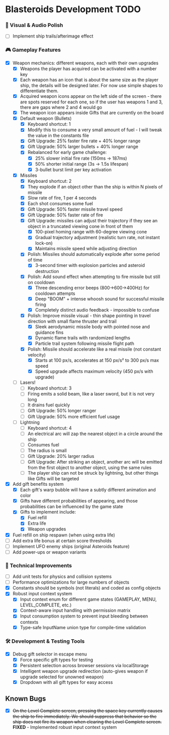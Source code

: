 # Blasteroids Development TODO

### 🎨 Visual & Audio Polish

- [ ] Implement ship trails/afterimage effect

### 🎮 Gameplay Features

- [x] Weapon mechanics: different weapons, each with their own upgrades
    - [x] Weapons the player has acquired can be activated with a number key
    - [x] Each weapon has an icon that is about the same size as the player ship, the details will be designed later. For now use simple shapes to differentiate them.
    - [x] Acquired weapon icons appear on the left side of the screen - there are spots reserved for each one, so if the user has weapons 1 and 3, there are gaps where 2 and 4 would go
    - [x] The weapon icon appears inside Gifts that are currently on the board
    - [x] Default weapon (Bullets)
        - [x] Keyboard shortcut: 1
        - [x] Modify this to consume a very small amount of fuel - I will tweak the value in the constants file
        - [x] Gift Upgrade: 25% faster fire rate + 40% longer range
        - [x] Gift Upgrade: 50% larger bullets + 40% longer range
        - [x] Rebalanced for early game challenge:
            - [x] 25% slower initial fire rate (150ms → 187ms)
            - [x] 50% shorter initial range (3s → 1.5s lifespan)
            - [x] 3-bullet burst limit per key activation
    - [x] Missiles
        - [x] Keyboard shortcut: 2
        - [x] They explode if an object other than the ship is within N pixels of missile
        - [x] Slow rate of fire, 1 per 4 seconds
        - [x] Each shot consumes some fuel
        - [x] Gift Upgrade: 50% faster missile travel speed
        - [x] Gift Upgrade: 50% faster rate of fire
        - [x] Gift Upgrade: missiles can adjust their trajectory if they see an object in a truncated viewing cone in front of them
            - [x] 100-pixel homing range with 60-degree viewing cone
            - [x] Gradual trajectory adjustment (realistic turn rate, not instant lock-on)
            - [x] Maintains missile speed while adjusting direction
        - [x] Polish: Missiles should automatically explode after some period of time
            - [x] 3-second timer with explosion particles and asteroid destruction
        - [x] Polish: Add sound effect when attempting to fire missile but still on cooldown
            - [x] Three descending error beeps (800→600→400Hz) for cooldown attempts
            - [x] Deep "BOOM" + intense whoosh sound for successful missile firing
            - [x] Completely distinct audio feedback - impossible to confuse
        - [x] Polish: Improve missile visual - thin shape pointing in travel direction with small flame thruster and trail
            - [x] Sleek aerodynamic missile body with pointed nose and guidance fins
            - [x] Dynamic flame trails with randomized lengths
            - [x] Particle trail system following missile flight path
        - [x] Polish: Missile should accelerate like a real missile (not constant velocity)
            - [x] Starts at 100 px/s, accelerates at 150 px/s² to 300 px/s max speed
            - [x] Speed upgrade affects maximum velocity (450 px/s with upgrade)
    - [ ] Lasers!
        - [ ] Keyboard shortcut: 3
        - [ ] Firing emits a solid beam, like a laser sword, but it is not very long
        - [ ] It drains fuel quickly
        - [ ] Gift Upgrade: 50% longer ranger
        - [ ] Gift Upgrade: 50% more efficient fuel usage
    - [ ] Lightning
        - [ ] Keyboard shortcut: 4
        - [ ] An electrical arc will zap the nearest object in a circle around the ship
        - [ ] Consumes fuel
        - [ ] The radius is small
        - [ ] Gift Upgrade: 20% larger radius
        - [ ] Gift Upgrade: After striking an object, another arc will be emitted from the first object to another object, using the same rules
        - [ ] The player ship can not be struck by lightning, but other things like Gifts will be targeted
- [x] Add gift benefits system
    - [x] Each gift's warp bubble will have a subtly different animation and color
    - [x] Gifts have different probabilities of appearing, and those probabilities can be influenced by the game state
    - [x] Gifts to implement include:
        - [x] Fuel refill
        - [x] Extra life
        - [x] Weapon upgrades
- [x] Fuel refill on ship respawn (when using extra life)
- [ ] Add extra life bonus at certain score thresholds
- [ ] Implement UFO enemy ships (original Asteroids feature)
- [ ] Add power-ups or weapon variants

### 🔧 Technical Improvements

- [ ] Add unit tests for physics and collision systems
- [ ] Performance optimizations for large numbers of objects
- [x] Constants should be symbols (not literals) and coded as config objects
- [x] Robust input context system
    - [x] Input context enum for different game states (GAMEPLAY, MENU, LEVEL_COMPLETE, etc.)
    - [x] Context-aware input handling with permission matrix
    - [x] Input consumption system to prevent input bleeding between contexts
    - [x] Type-safe InputName union type for compile-time validation

### 🛠️ Development & Testing Tools

- [x] Debug gift selector in escape menu
    - [x] Force specific gift types for testing
    - [x] Persistent selection across browser sessions via localStorage
    - [x] Intelligent weapon upgrade redirection (auto-gives weapon if upgrade selected for unowned weapon)
    - [x] Dropdown with all gift types for easy access

## Known Bugs

- [x] ~~On the Level Complete screen, pressing the space key currently causes the ship to fire immediately. We should suppress that behavior so the ship does not fire its weapon when clearing the Level Complete screen.~~ **FIXED** - Implemented robust input context system

